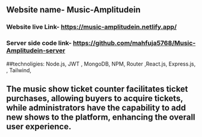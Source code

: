 ## Website name- Music-Amplitudein

### Website live Link- https://music-amplitudein.netlify.app/
### Server side code link- https://github.com/mahfuja5768/Music-Amplitudein-server

##technoligies: Node.js, JWT , MongoDB, NPM, Router ,React.js, Express.js, , Tailwind,

##  The music show ticket counter facilitates ticket purchases, allowing buyers to acquire tickets, while administrators have the capability to add new shows to the platform, enhancing the overall user experience.
